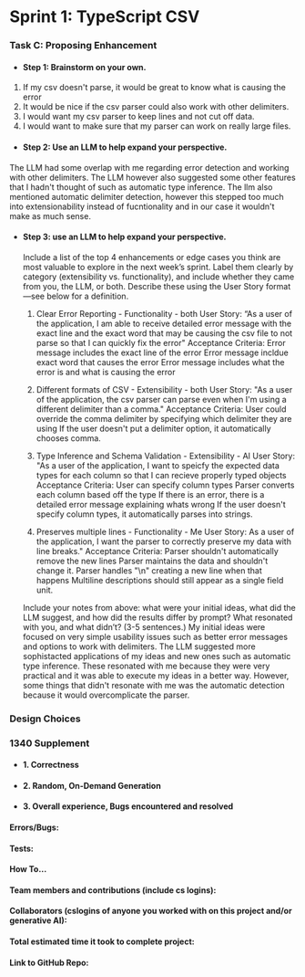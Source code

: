 # Sprint 1: TypeScript CSV

### Task C: Proposing Enhancement

- #### Step 1: Brainstorm on your own.
1. If my csv doesn't parse, it would be great to know what is causing the error
2. It would be nice if the csv parser could also work with other delimiters.
3. I would want my csv parser to keep lines and not cut off data.
4. I would want to make sure that my parser can work on really large files. 
- #### Step 2: Use an LLM to help expand your perspective.
The LLM had some overlap with me regarding error detection and working with other delimiters. The LLM however also suggested some other features that I hadn't thought of such as automatic type inference. The llm also mentioned automatic delimiter detection, however this stepped too much into extensionability instead of fucntionality and in our case it wouldn't make as much sense.
- #### Step 3: use an LLM to help expand your perspective.

    Include a list of the top 4 enhancements or edge cases you think are most valuable to explore in the next week’s sprint. Label them clearly by category (extensibility vs. functionality), and include whether they came from you, the LLM, or both. Describe these using the User Story format—see below for a definition. 
    1. Clear Error Reporting - Functionality - both
    User Story: 
    “As a user of the application, I am able to receive detailed error message with the exact line and the exact word that may be causing the csv file to not parse so that I can quickly fix the error"
    Acceptance Criteria: 
    Error message includes the exact line of the error
    Error message incldue exact word that causes the error
    Error message includes what the error is and what is causing the error

    2. Different formats of CSV - Extensibility - both
    User Story:
    "As a user of the application, the csv parser can parse even when I'm using a different delimiter than a comma."
    Acceptance Criteria:
    User could override the comma delimiter by specifying which delimiter they are using
    If the user doesn't put a delimiter option, it automatically chooses comma.
    3. Type Inference and Schema Validation - Extensibility - AI
    User Story:
    "As a user of the application, I want to speicfy the expected data types for each column so that I can recieve properly typed objects
    Acceptance Criteria:
    User can specify column types
    Parser converts each column based off the type
    If there is an error, there is a detailed error message explaining whats wrong
    If the user doesn't specify column types, it automatically parses into strings. 

    4. Preserves multiple lines - Functionality - Me
    User Story:
    As a user of the application, I want the parser to correctly preserve my data with line breaks."
    Acceptance Criteria:
    Parser shouldn't automatically remove the new lines
    Parser maintains the data and shouldn't change it. 
    Parser handles "\n" creating a new line when that happens
    Multiline descriptions should still appear as a single field unit. 


    Include your notes from above: what were your initial ideas, what did the LLM suggest, and how did the results differ by prompt? What resonated with you, and what didn’t? (3-5 sentences.) 
    My initial ideas were focused on very simple usability issues such as better error messages and options to work with delimiters. The LLM suggested more sophistacted applications of my ideas and new ones such as automatic type inference. These resonated with me because they were very practical and it was able to execute my ideas in a better way. However, some things that didn't resonate with me was the automatic detection because it would overcomplicate the parser. 

### Design Choices

### 1340 Supplement

- #### 1. Correctness

- #### 2. Random, On-Demand Generation

- #### 3. Overall experience, Bugs encountered and resolved
#### Errors/Bugs:
#### Tests:
#### How To…

#### Team members and contributions (include cs logins):

#### Collaborators (cslogins of anyone you worked with on this project and/or generative AI):
#### Total estimated time it took to complete project:
#### Link to GitHub Repo:  
